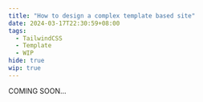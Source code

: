 ```yaml
---
title: "How to design a complex template based site"
date: 2024-03-17T22:30:59+08:00
tags:
  - TailwindCSS
  - Template
  - WIP
hide: true
wip: true
---
```


COMING SOON...